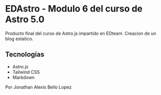 # EDAstro - Modulo 6 del curso de Astro 5.0

Producto final del curso de Astro.js impartido en EDteam.
Creacion de un blog estatico.

## Tecnologías

- Astro.js
- Tailwind CSS
- Markdown

Por Jonathan Alexis Bello Lopez
